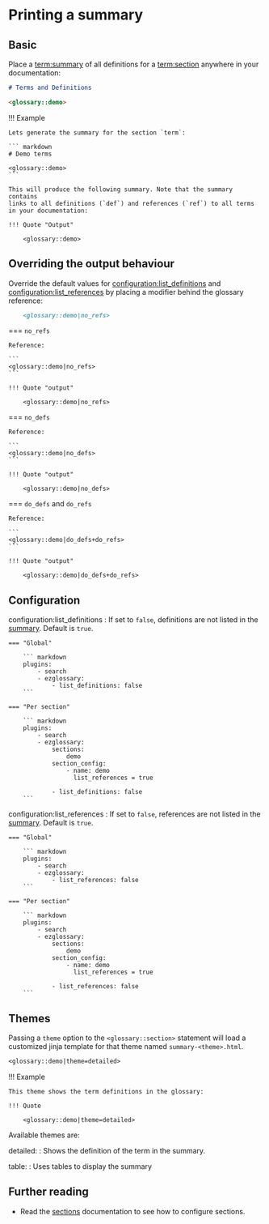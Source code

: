 # Printing a summary

## Basic

Place a <term:summary> of all definitions for a <term:section>
anywhere in your documentation:

``` markdown
# Terms and Definitions

<glossary::demo>
```

!!! Example

    Lets generate the summary for the section `term`:

    ``` markdown
    # Demo terms

    <glossary::demo>
    ```

    This will produce the following summary. Note that the summary contains
    links to all definitions (`def`) and references (`ref`) to all terms
    in your documentation:

    !!! Quote "Output"

        <glossary::demo>

## Overriding the output behaviour

Override the default values for <configuration:list_definitions> and
<configuration:list_references> by placing a modifier behind the glossary
reference:

```markdown
    <glossary::demo|no_refs>
```

=== `no_refs`

    Reference:

    ```
    <glossary::demo|no_refs>
    ```

    !!! Quote "output"

        <glossary::demo|no_refs>

=== `no_defs`

    Reference:

    ```
    <glossary::demo|no_defs>
    ```

    !!! Quote "output"

        <glossary::demo|no_defs>

=== `do_defs` and `do_refs`

    Reference:

    ```
    <glossary::demo|do_defs+do_refs>
    ```

    !!! Quote "output"

        <glossary::demo|do_defs+do_refs>

## Configuration

configuration:list_definitions
:   If set to `false`, definitions are not listed in the [summary](summary.md). Default
    is `true`.

    === "Global"

        ``` markdown
        plugins:
            - search
            - ezglossary:
                - list_definitions: false
        ```

    === "Per section"

        ``` markdown
        plugins:
            - search
            - ezglossary:
                sections:
                    demo
                section_config:
                    - name: demo
                      list_references = true

                - list_definitions: false
        ```
        

configuration:list_references
:   If set to `false`, references are not listed in the [summary](summary.md). Default
    is `true`.

    === "Global"

        ``` markdown
        plugins:
            - search
            - ezglossary:
                - list_references: false
        ```

    === "Per section"

        ``` markdown
        plugins:
            - search
            - ezglossary:
                sections:
                    demo
                section_config:
                    - name: demo
                      list_references = true

                - list_references: false
        ```

## Themes

Passing a `theme` option to the `<glossary::section>` statement will
load a customized jinja template for that theme named `summary-<theme>.html`.

``` markdown
<glossary::demo|theme=detailed>
```

!!! Example

    This theme shows the term definitions in the glossary:

    !!! Quote

        <glossary::demo|theme=detailed>

Available themes are:

detailed:
:    Shows the definition of the term in the summary.

table:
:    Uses tables to display the summary

## Further reading

-   Read the [sections](sections.md) documentation to see how to configure sections.
